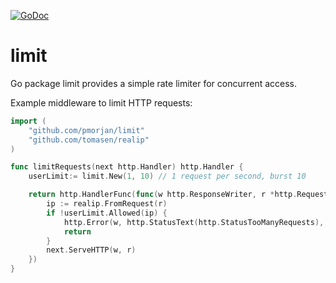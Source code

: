 [![GoDoc](https://godoc.org/github.com/pmorjan/limit?status.svg)](https://godoc.org/github.com/pmorjan/limit)

# limit

Go package limit provides a simple rate limiter for concurrent access.

Example middleware to limit HTTP requests:
```go
import (
	"github.com/pmorjan/limit"
	"github.com/tomasen/realip"
)

func limitRequests(next http.Handler) http.Handler {
    userLimit:= limit.New(1, 10) // 1 request per second, burst 10

	return http.HandlerFunc(func(w http.ResponseWriter, r *http.Request) {
		ip := realip.FromRequest(r)
		if !userLimit.Allowed(ip) {
			http.Error(w, http.StatusText(http.StatusTooManyRequests), http.StatusTooManyRequests)
			return
		}
		next.ServeHTTP(w, r)
	})
}
```
